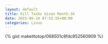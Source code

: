 ```yaml
---
layout: default                                                                                                              
title: Kill Tasks Given Month.Sh                                                                                                                       
date: 2015-06-24 07:55:55+00:00                                                                                                                        
categories: Linux                                                                                                                
---                                                                                                                              
```


{% gist makeittotop/068501c8fdc852560909 %}                                                                                                           

